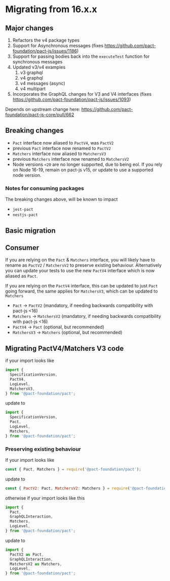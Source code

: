 # Migrating from 16.x.x

## Major changes

1. Refactors the v4 package types
2. Support for Asynchronous messages (fixes https://github.com/pact-foundation/pact-js/issues/1186)
3. Support for passing bodies back into the `executeTest` function for synchronous messages
4. Updated v3/v4 examples
   1. v3 graphql
   2. v4 graphql
   3. v4 messages (async)
   4. v4 multipart
5. Incorporates the GraphQL changes for V3 and V4 interfaces (fixes https://github.com/pact-foundation/pact-js/issues/1093)

Depends on upstream change here: https://github.com/pact-foundation/pact-js-core/pull/662

## Breaking changes

- `Pact` interface now aliased to `PactV4`, was `PactV2`
- previous `Pact` interface now renamed to `PactV2`
- `Matchers` interface now aliased to `MatchersV3`
- previous `Matchers` interface now renamed to `MatchersV2`
- Node versions `<20` are no longer supported, due to being eol. If you rely on Node 16-19, remain on pact-js v15, or update to use a supported node version.

### Notes for consuming packages

The breaking changes above, will be known to impact

- `jest-pact`
- `nestjs-pact`

## Basic migration

## Consumer

If you are relying on the `Pact` & `Matchers` interface, you will likely have to rename as `PactV2` / `MatchersV2` to preserve existing behaviour. Alternatively you can update your tests to use the new `PactV4` interface which is now aliased as `Pact`.

If you are relying on the `PactV4` interface, this can be updated to just `Pact` going forward, the same applies for `MatchersV3`, which can be updated to `Matchers`

- `Pact` -> `PactV2` (mandatory, if needing backwards compatibility with pact-js <16)
- `Matchers` -> `MatchersV2`  (mandatory, if needing backwards compatibility with pact-js <16)
- `PactV4` -> `Pact` (optional, but recommended)
- `MatchersV3` -> `Matchers` (optional, but recommended)

## Migrating PactV4/Matchers V3 code

if your import looks like

```js
import {
  SpecificationVersion,
  PactV4,
  LogLevel,
  MatchersV3,
} from '@pact-foundation/pact';
```

update to

```js
import {
  SpecificationVersion,
  Pact,
  LogLevel,
  Matchers,
} from '@pact-foundation/pact';
```


### Preserving existing behaviour

If your import looks like

```js
const { Pact, Matchers } = require('@pact-foundation/pact');
```

update to 



```js
const { PactV2: Pact, MatchersV2: Matchers } = require('@pact-foundation/pact');
```

otherwise if your import looks like this

```js
import {
  Pact,
  GraphQLInteraction,
  Matchers,
  LogLevel,
} from '@pact-foundation/pact';
```

update to

```js
import {
  PactV2 as Pact,
  GraphQLInteraction,
  MatchersV2 as Matchers,
  LogLevel,
} from '@pact-foundation/pact';
```